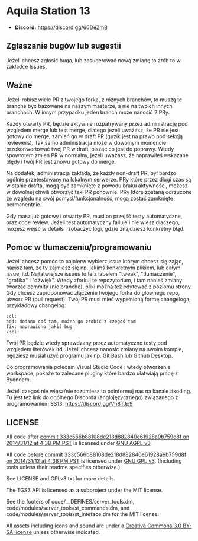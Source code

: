 # Aquila Station 13

* **Discord:** https://discord.gg/66DeZmB

## Zgłaszanie bugów lub sugestii

Jeżeli chcesz zgłosić buga, lub zasugerować nową zmianę to zrób to w zakładce Issues.

## Ważne
Jeżeli robisz wiele PR z twojego forka, z różnych branchów, to muszą te branche być bazowane na naszym masterze, a nie na twoich innych branchach.
W innym przypadku jeden branch może nanosić 2 PRy.

Każdy otwarty PR, będzie aktywnie rozpatrywany przez administrację pod względem merge lub test merge,
dlatego jeżeli uważasz, że PR nie jest gotowy do merge, zamień go w draft PR (guzik jest na prawo pod sekcją reviewers).
Tak samo administracja może w dowolnym momencie przekonwertować twój PR w draft, pisząc co jest do poprawy.
Wtedy spowrotem zmień PR w normalny, jeżeli uważasz, że naprawiłeś wskazane błędy i twój PR jest znowu gotowy do merge.

Na dodatek, administracja zakłada, że każdy non-draft PR, był bardzo ogólnie przetestowany na lokalnym serwerze.
PRy które przez długi czas są w stanie drafta, mogą być zamknięte z powodu braku aktywności, możesz w dowolnej chwili otworzyć taki PR ponownie.
PRy które zostaną odrzucone ze względu na swój pomysł/funkcjonalność, mogą zostać zamknięte permanentnie.

Gdy masz już gotowy i otwarty PR, musi on przejść testy automatyczne, oraz code review.
Jeżeli test automatyczny failuje i nie wiesz dlaczego, możesz wejść w details i zobaczyć logi, gdzie znajdziesz konkretny błąd.

## Pomoc w tłumaczeniu/programowaniu

Jeżeli chcesz pomóc to najpierw wybierz issue którym chcesz się zając, napisz tam, ze ty zajmiesz się np. jakimś konkretnym plikiem, lub całym issue, itd.
Najłatwiejsze issues to te z labelem "tweak", "tłumaczenie", "grafika" i "dźwięk".
Wtedy zforkuj te repozytorium, i tam nanieś zmiany tworząc commity (nie branche),
pliki można też edytować z poziomu strony. Gdy chcesz zaproponować złączenie twojego forka do głównego repo,
utwórz PR (pull request).
Twój PR musi mieć wypełnioną formę changeloga, przykładowy changelog:
```
:cl:
add: dodano coś tam, można go zrobić z czegoś tam
fix: naprawiono jakiś bug
/:cl:
```
Twój PR będzie wtedy sprawdzany przez automatyczne testy pod względem literówek itd.
Jeżeli chcesz nanosić zmiany na swoim kompie, będziesz musiał użyć programu jak np. Git Bash lub Github Desktop.

Do programowania polecam Visual Studio Code i wtedy otworzenie workspace, pokaże to zalecane pluginy które bardzo ułatwiają pracę z Byondem.

Jeżeli czegoś nie wiesz/nie rozumiesz to poinformuj nas na kanale #koding.
Tu jest też link do ogólnego Discorda (anglojęzycznego) związanego z programowaniem SS13: https://discord.gg/Vh8TJp9

## LICENSE

All code after [commit 333c566b88108de218d882840e61928a9b759d8f on 2014/31/12 at 4:38 PM PST](https://github.com/tgstation/tgstation/commit/333c566b88108de218d882840e61928a9b759d8f) is licensed under [GNU AGPL v3](https://www.gnu.org/licenses/agpl-3.0.html).

All code before [commit 333c566b88108de218d882840e61928a9b759d8f on 2014/31/12 at 4:38 PM PST](https://github.com/tgstation/tgstation/commit/333c566b88108de218d882840e61928a9b759d8f) is licensed under [GNU GPL v3](https://www.gnu.org/licenses/gpl-3.0.html).
(Including tools unless their readme specifies otherwise.)

See LICENSE and GPLv3.txt for more details.

The TGS3 API is licensed as a subproject under the MIT license.

See the footers of code/\_\_DEFINES/server\_tools.dm, code/modules/server\_tools/st\_commands.dm, and code/modules/server\_tools/st\_inteface.dm for the MIT license.

All assets including icons and sound are under a [Creative Commons 3.0 BY-SA license](https://creativecommons.org/licenses/by-sa/3.0/) unless otherwise indicated.
